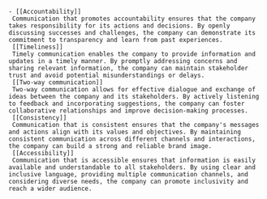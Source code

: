     - [[Accountability]]
     Communication that promotes accountability ensures that the company takes responsibility for its actions and decisions. By openly discussing successes and challenges, the company can demonstrate its commitment to transparency and learn from past experiences.
     [[Timeliness]]
     Timely communication enables the company to provide information and updates in a timely manner. By promptly addressing concerns and sharing relevant information, the company can maintain stakeholder trust and avoid potential misunderstandings or delays.
     [[Two-way communication]]
     Two-way communication allows for effective dialogue and exchange of ideas between the company and its stakeholders. By actively listening to feedback and incorporating suggestions, the company can foster collaborative relationships and improve decision-making processes.
     [[Consistency]]
     Communication that is consistent ensures that the company's messages and actions align with its values and objectives. By maintaining consistent communication across different channels and interactions, the company can build a strong and reliable brand image.
     [[Accessibility]]
     Communication that is accessible ensures that information is easily available and understandable to all stakeholders. By using clear and inclusive language, providing multiple communication channels, and considering diverse needs, the company can promote inclusivity and reach a wider audience.



